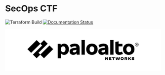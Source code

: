 # SecOps CTF

![Terraform Build](https://github.com/PaloAltoNetworks/ctf_game/workflows/Terraform%20Build/badge.svg)
[![Documentation Status](https://readthedocs.org/projects/secops-ctf/badge/?version=latest)](https://secops-ctf.readthedocs.io/en/latest/?badge=latest)

![PAN Logo](docs/images/panw-logo-bw.png)
